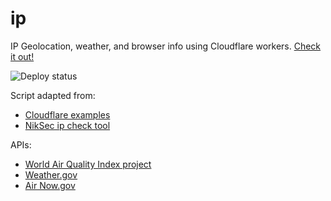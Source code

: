 # ip

IP Geolocation, weather, and browser info using Cloudflare workers. [Check it out!](https://ip.matthewlew.info)

![Deploy status](https://github.com/mdlew/ip/actions/workflows/deploy.yml/badge.svg)

Script adapted from: 
- [Cloudflare examples](https://developers.cloudflare.com/workers/examples/) 
- [NikSec ip check tool](https://niksec.com/creating-a-simple-ip-check-tool-with-cloudflare-workers/)

APIs:
- [World Air Quality Index project](https://aqicn.org/json-api/doc/)
- [Weather.gov](https://www.weather.gov/documentation/services-web-api)
- [Air Now.gov](https://docs.airnowapi.org/webservices)
